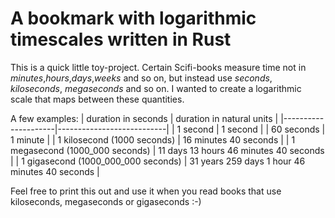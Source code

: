 # A bookmark with logarithmic timescales written in Rust

This is a quick little toy-project. Certain Scifi-books measure time not in *minutes*,*hours*,*days*,*weeks* and so on, but instead use *seconds*, *kiloseconds*, *megaseconds* and so on. 
I wanted to create a logarithmic scale that maps between these quantities. 

A few examples:
| duration in seconds | duration in natural units |
|---------------------|---------------------------|
| 1 second | 1 second |
| 60 seconds | 1 minute |
| 1 kilosecond (1000 seconds) | 16 minutes 40 seconds |
| 1 megasecond (1000_000 seconds) | 11 days 13 hours 46 minutes 40 seconds |
| 1 gigasecond (1000_000_000 seconds) | 31 years 259 days 1 hour 46 minutes 40 seconds |

Feel free to print this out and use it when you read books that use kiloseconds, megaseconds or gigaseconds :-)